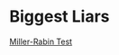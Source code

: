 # Biggest Liars

[Miller-Rabin Test](https://en.wikipedia.org/wiki/Miller%E2%80%93Rabin_primality_test)